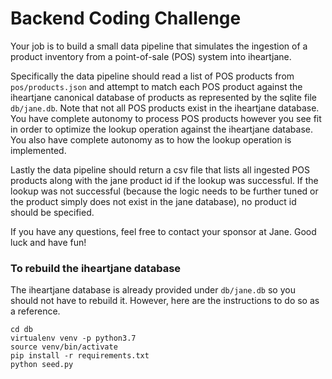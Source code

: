 # Backend Coding Challenge

Your job is to build a small data pipeline that simulates the ingestion of a product inventory from a point-of-sale (POS) system into iheartjane.

Specifically the data pipeline should read a list of POS products from `pos/products.json` and attempt to match each POS product against the iheartjane canonical database of products as represented by the sqlite file `db/jane.db`. Note that not all POS products exist in the iheartjane database. You have complete autonomy to process POS products however you see fit in order to optimize the lookup operation against the iheartjane database. You also have complete autonomy as to how the lookup operation is implemented.

Lastly the data pipeline should return a csv file that lists all ingested POS products along with the jane product id if the lookup was successful. If the lookup was not successful (because the logic needs to be further tuned or the product simply does not exist in the jane database), no product id should be specified.

If you have any questions, feel free to contact your sponsor at Jane. Good luck and have fun!

### To rebuild the iheartjane database

The iheartjane database is already provided under `db/jane.db` so you should not have to rebuild it. However, here are the instructions to do so as a reference.

```
cd db
virtualenv venv -p python3.7
source venv/bin/activate
pip install -r requirements.txt
python seed.py
```
